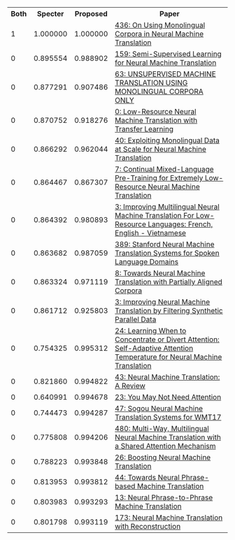 <html><table><tr>
<th>Both</th>
<th>Specter</th>
<th>Proposed</th>
<th>Paper</th>
</tr>
<tr>
<td>1</td>
<td>1.000000</td>
<td>1.000000</td>
<td><a href="https://www.semanticscholar.org/paper/5fcd41ca42659ff792fc8ee7d535156e8e69f987">436: On Using Monolingual Corpora in Neural Machine Translation</a></td>
</tr>
<tr>
<td>0</td>
<td>0.895554</td>
<td>0.988902</td>
<td><a href="https://www.semanticscholar.org/paper/593338fbbb79065891beaf985a95860bd39f52bf">159: Semi-Supervised Learning for Neural Machine Translation</a></td>
</tr>
<tr>
<td>0</td>
<td>0.877291</td>
<td>0.907486</td>
<td><a href="https://www.semanticscholar.org/paper/57ea3bc5ad8d67909b086a92a801a5e5f2d17035">63: UNSUPERVISED MACHINE TRANSLATION USING MONOLINGUAL CORPORA ONLY</a></td>
</tr>
<tr>
<td>0</td>
<td>0.870752</td>
<td>0.918276</td>
<td><a href="https://www.semanticscholar.org/paper/8adac80347a4d2677146276b02adc656c6a70a15">0: Low-Resource Neural Machine Translation with Transfer Learning</a></td>
</tr>
<tr>
<td>0</td>
<td>0.866292</td>
<td>0.962044</td>
<td><a href="https://www.semanticscholar.org/paper/8dd31a4cfff7d6b5847259f557c5757bf4fc16ba">40: Exploiting Monolingual Data at Scale for Neural Machine Translation</a></td>
</tr>
<tr>
<td>0</td>
<td>0.864467</td>
<td>0.867307</td>
<td><a href="https://www.semanticscholar.org/paper/0c6b06a0498ad8156af499a3b9b2b612951b3504">7: Continual Mixed-Language Pre-Training for Extremely Low-Resource Neural Machine Translation</a></td>
</tr>
<tr>
<td>0</td>
<td>0.864392</td>
<td>0.980893</td>
<td><a href="https://www.semanticscholar.org/paper/14a43f7b18797d0db702bad7ed5133eca7de64c1">3: Improving Multilingual Neural Machine Translation For Low-Resource Languages: French, English - Vietnamese</a></td>
</tr>
<tr>
<td>0</td>
<td>0.863682</td>
<td>0.987059</td>
<td><a href="https://www.semanticscholar.org/paper/2826f9dccdcceb113b33ccf2841d488f1419bb30">389: Stanford Neural Machine Translation Systems for Spoken Language Domains</a></td>
</tr>
<tr>
<td>0</td>
<td>0.863324</td>
<td>0.971119</td>
<td><a href="https://www.semanticscholar.org/paper/37d5876b7712d048ffb9f1575e219172e9d19f75">8: Towards Neural Machine Translation with Partially Aligned Corpora</a></td>
</tr>
<tr>
<td>0</td>
<td>0.861712</td>
<td>0.925803</td>
<td><a href="https://www.semanticscholar.org/paper/23d6ebdb05af87ba40e15b9ef9b2c7ff2b482fdd">3: Improving Neural Machine Translation by Filtering Synthetic Parallel Data</a></td>
</tr>
<tr>
<td>0</td>
<td>0.754325</td>
<td>0.995312</td>
<td><a href="https://www.semanticscholar.org/paper/d524bd471d631d302cfd98316839c52f11a69a88">24: Learning When to Concentrate or Divert Attention: Self-Adaptive Attention Temperature for Neural Machine Translation</a></td>
</tr>
<tr>
<td>0</td>
<td>0.821860</td>
<td>0.994822</td>
<td><a href="https://www.semanticscholar.org/paper/4d08dcd2cc1e9691defe664a10f021424a896a1e">43: Neural Machine Translation: A Review</a></td>
</tr>
<tr>
<td>0</td>
<td>0.640991</td>
<td>0.994678</td>
<td><a href="https://www.semanticscholar.org/paper/0c8f782b1db4548652ba2192c7fffeae8ea69afc">23: You May Not Need Attention</a></td>
</tr>
<tr>
<td>0</td>
<td>0.744473</td>
<td>0.994287</td>
<td><a href="https://www.semanticscholar.org/paper/883b0c17021c83699fe80d1996431dcd3763b869">47: Sogou Neural Machine Translation Systems for WMT17</a></td>
</tr>
<tr>
<td>0</td>
<td>0.775808</td>
<td>0.994206</td>
<td><a href="https://www.semanticscholar.org/paper/9ed9bff37ec952134564b3b2a022b7aba9479ff2">480: Multi-Way, Multilingual Neural Machine Translation with a Shared Attention Mechanism</a></td>
</tr>
<tr>
<td>0</td>
<td>0.788223</td>
<td>0.993848</td>
<td><a href="https://www.semanticscholar.org/paper/b2ec3eb9b3bdbe04589ac4b628c35d7a2f6d1852">26: Boosting Neural Machine Translation</a></td>
</tr>
<tr>
<td>0</td>
<td>0.813953</td>
<td>0.993812</td>
<td><a href="https://www.semanticscholar.org/paper/5616064812996ab1fae525f9679f300c7c307895">44: Towards Neural Phrase-based Machine Translation</a></td>
</tr>
<tr>
<td>0</td>
<td>0.803983</td>
<td>0.993293</td>
<td><a href="https://www.semanticscholar.org/paper/1f992a2b6a0da0287853b5aebfc4bdad914534a8">13: Neural Phrase-to-Phrase Machine Translation</a></td>
</tr>
<tr>
<td>0</td>
<td>0.801798</td>
<td>0.993119</td>
<td><a href="https://www.semanticscholar.org/paper/31fc1b0fd5ec43863f1a502f6fc3df2cc71b6e6f">173: Neural Machine Translation with Reconstruction</a></td>
</tr>
</table></html>
